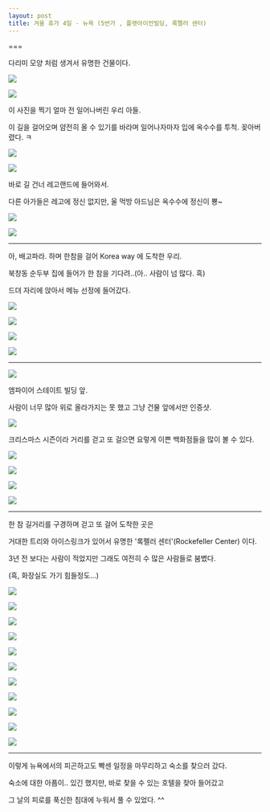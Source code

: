 ```yaml
---
layout: post
title: 겨울 휴가 4일 - 뉴욕 (5번가 , 플랫아이언빌딩, 록펠러 센터)
---
```

===

다리미 모양 처럼 생겨서 유명한 건물이다.

![](http://4.bp.blogspot.com/-V74FZzO8ohU/VK9UKzPym8I/AAAAAAAAGOo/8HkRjiCRic0/s1600/DSC02167.JPG)



![](http://3.bp.blogspot.com/-UtPH4Cr7a08/VK9XcQFKWXI/AAAAAAAAGV4/MBhBDhNOQhA/s1600/DSC02166-SMILE.jpg)

이 사진을 찍기 얼마 전 일어나버린 우리 아들. 

이 길을 걸어오며 얌전히 올 수 있기를 바라며
일어나자마자 입에 옥수수를 투척. 꽂아버렸다. ㅋ

![](http://1.bp.blogspot.com/--pYF_ZzwBI8/VK9URPJUsHI/AAAAAAAAGPE/efRrDfLn97s/s1600/DSC02170.JPG)


![](http://4.bp.blogspot.com/-O1H35CriZyk/VK9UVxIqluI/AAAAAAAAGPU/URyi0lK1uOQ/s1600/DSC02172.JPG)

바로 길 건너 레고랜드에 들어와서. 

다른 아가들은 레고에 정신 없지만, 울 먹방 아드님은 옥수수에 정신이 뿅~

![](http://4.bp.blogspot.com/-dnFPfrJJrVI/VK9UYd7WYuI/AAAAAAAAGPc/RNPpjoGOcX8/s1600/DSC02173.JPG)


![](http://4.bp.blogspot.com/-J2-5P_g7qj0/VK9UaphuRmI/AAAAAAAAGPk/FnXBTQKfXnY/s1600/DSC02174.JPG)


---

아, 배고파라. 하며 한참을 걸어 Korea way 에 도착한 우리.

북창동 순두부 집에 들어가 한 참을 기다려..(아.. 사람이 넘 많다. 흑)

드뎌 자리에 앉아서 메뉴 선정에 들어갔다.


![](http://1.bp.blogspot.com/-W5MzjEd0FO8/VK9Uc_qeahI/AAAAAAAAGPs/e804u-SA29E/s1600/DSC02175.JPG)



![](http://3.bp.blogspot.com/-ErefL3_sxTE/VK9UmWxYZ2I/AAAAAAAAGQQ/69tfpoqkkWM/s1600/DSC02179.JPG)


![](http://4.bp.blogspot.com/-X1mpNJmO1NY/VK9UomYVGsI/AAAAAAAAGQY/an_ZAbJ0wyQ/s1600/DSC02180.JPG)



![](http://2.bp.blogspot.com/-AHUXESn8bcQ/VK9XlIV5fmI/AAAAAAAAGWA/GSfkyuCPfSk/s1600/DSC02177-SMILE.jpg)


---


![](http://2.bp.blogspot.com/-am_FSCDcouM/VK9UvuA7l7I/AAAAAAAAGQ0/cnUFc9bfrmw/s1600/DSC02183.JPG)

엠파이어 스테이트 빌딩 앞. 

사람이 너무 많아 위로 올라가지는 못 했고 그냥 건물 앞에서만 인증샷.

![](http://4.bp.blogspot.com/-npwXzL11G68/VK9U0vhxCRI/AAAAAAAAGRE/H-6dscl_WW4/s1600/DSC02185.JPG)

크리스마스 시즌이라 거리를 걷고 또 걸으면 요렇게 이쁜 백화점들을 많이 볼 수 있다.

![](http://3.bp.blogspot.com/-Y8g7K_IfMvU/VK9U2592ZfI/AAAAAAAAGRM/nQ5TtuMG43I/s1600/DSC02186.JPG)


![](http://1.bp.blogspot.com/-jPvQPsInYnE/VK9U5J_VmqI/AAAAAAAAGRU/uJbzEnbAyPM/s1600/DSC02187.JPG)


![](http://1.bp.blogspot.com/-VRziGYyGmAI/VK9U94hnRLI/AAAAAAAAGRo/KSFKJLjQkHQ/s1600/DSC02189.JPG)


![](http://4.bp.blogspot.com/-M_HBzqmZEk0/VK9VBckjKbI/AAAAAAAAGRw/4GGwxhXuHd4/s1600/DSC02190.JPG)


---

한 참 길거리를 구경하며 걷고 또 걸어 도착한 곳은

거대한 트리와 아이스링크가 있어서 유명한
'록펠러 센터'(Rockefeller Center) 이다. 

3년 전 보다는 사람이 적었지만 그래도 여전히 수 많은 사람들로 붐볐다. 

(흑, 화장실도 가기 힘들정도...)

![](http://1.bp.blogspot.com/-3QdfzFEqcDU/VK9VHLbkSYI/AAAAAAAAGSA/xw28dA2QTa8/s1600/DSC02192.JPG)



![](http://2.bp.blogspot.com/-DEdy_RNaUbY/VK9VJuP_jiI/AAAAAAAAGSI/v_MtLujWPU4/s1600/DSC02193.JPG)


![](http://1.bp.blogspot.com/-kk2p-sp8p1k/VK9VMYkVDDI/AAAAAAAAGSQ/DuRpTJD6UMc/s1600/DSC02194.JPG)


![](http://3.bp.blogspot.com/-zJfd3fsQ-AE/VK9VPxn2_kI/AAAAAAAAGSg/jzNTTH4Y-rM/s1600/DSC02195.JPG)


![](http://4.bp.blogspot.com/-1jrm_wGzy6E/VK9VTgCcVHI/AAAAAAAAGSw/KD7rnz2bGUs/s1600/DSC02197.JPG)


![](http://4.bp.blogspot.com/-U56CWszRctQ/VK9VW57APfI/AAAAAAAAGS4/r8-4GzSJafU/s1600/DSC02198.JPG)


![](http://4.bp.blogspot.com/-8DEYkkgrHVU/VK9Xt4oggnI/AAAAAAAAGWI/j-sAH94rSTw/s1600/DSC02195-SMILE.jpg)


![](http://1.bp.blogspot.com/-tOe6hR6RHDI/VK9VeykYukI/AAAAAAAAGTc/_NRU7VBwc1o/s1600/DSC02201.JPG)


![](http://2.bp.blogspot.com/-33TzcS-cAPc/VK9VgEKqJSI/AAAAAAAAGTk/ENxWSzBvYt0/s1600/DSC02202.JPG)


![](http://1.bp.blogspot.com/-dDWQ97XwDeA/VK9VhryGcfI/AAAAAAAAGTs/SMvqJKrvq5Y/s1600/DSC02203.JPG)


![](http://1.bp.blogspot.com/-Hb9kb3d4nXg/VK9Vk1zDUMI/AAAAAAAAGT8/-K-839Ds0F8/s1600/DSC02205.JPG)



---

이렇게 뉴욕에서의 피곤하고도 빡센 일정을 마무리하고 숙소를 찾으러 갔다.

숙소에 대한 아픔이.. 있긴 했지만, 바로 찾을 수 있는 호텔을 찾아 들어갔고

그 날의 피로를 푹신한 침대에 누워서 풀 수 있었다. ^^